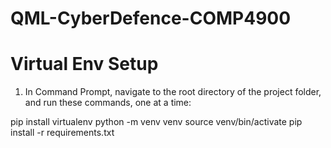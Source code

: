 # QML-CyberDefence-COMP4900

# Virtual Env Setup
1. In Command Prompt, navigate to the root directory of the project folder, and run these commands, one at a time:

pip install virtualenv
python -m venv venv
source venv/bin/activate
pip install -r requirements.txt
